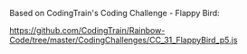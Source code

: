 Based on CodingTrain's Coding Challenge - Flappy Bird:

https://github.com/CodingTrain/Rainbow-Code/tree/master/CodingChallenges/CC_31_FlappyBird_p5.js
